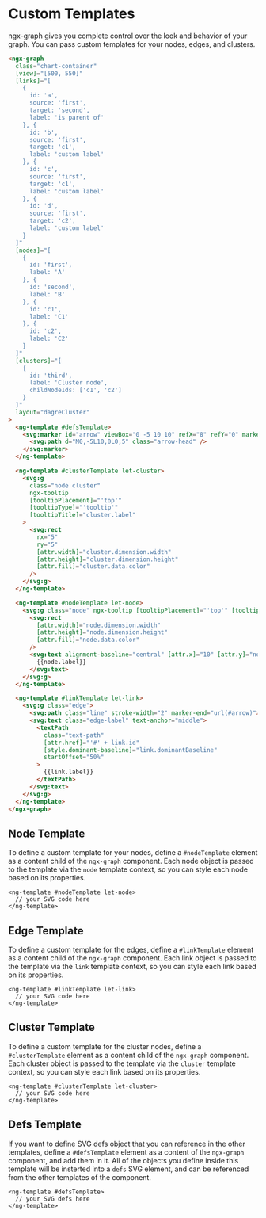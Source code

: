 # Custom Templates

ngx-graph gives you complete control over the look and behavior of your graph. You can pass custom templates for your nodes, edges, and clusters.

```html { playground }
<ngx-graph
  class="chart-container"
  [view]="[500, 550]"
  [links]="[
    {
      id: 'a',
      source: 'first',
      target: 'second',
      label: 'is parent of'
    }, {
      id: 'b',
      source: 'first',
      target: 'c1',
      label: 'custom label'
    }, {
      id: 'c',
      source: 'first',
      target: 'c1',
      label: 'custom label'
    }, {
      id: 'd',
      source: 'first',
      target: 'c2',
      label: 'custom label'
    }
  ]"
  [nodes]="[
    {
      id: 'first',
      label: 'A'
    }, {
      id: 'second',
      label: 'B'
    }, {
      id: 'c1',
      label: 'C1'
    }, {
      id: 'c2',
      label: 'C2'
    }
  ]"
  [clusters]="[
    {
      id: 'third',
      label: 'Cluster node',
      childNodeIds: ['c1', 'c2']
    }
  ]"
  layout="dagreCluster"
>
  <ng-template #defsTemplate>
    <svg:marker id="arrow" viewBox="0 -5 10 10" refX="8" refY="0" markerWidth="4" markerHeight="4" orient="auto">
      <svg:path d="M0,-5L10,0L0,5" class="arrow-head" />
    </svg:marker>
  </ng-template>

  <ng-template #clusterTemplate let-cluster>
    <svg:g
      class="node cluster"
      ngx-tooltip
      [tooltipPlacement]="'top'"
      [tooltipType]="'tooltip'"
      [tooltipTitle]="cluster.label"
    >
      <svg:rect
        rx="5"
        ry="5"
        [attr.width]="cluster.dimension.width"
        [attr.height]="cluster.dimension.height"
        [attr.fill]="cluster.data.color"
      />
    </svg:g>
  </ng-template>

  <ng-template #nodeTemplate let-node>
    <svg:g class="node" ngx-tooltip [tooltipPlacement]="'top'" [tooltipType]="'tooltip'" [tooltipTitle]="node.label">
      <svg:rect
        [attr.width]="node.dimension.width"
        [attr.height]="node.dimension.height"
        [attr.fill]="node.data.color"
      />
      <svg:text alignment-baseline="central" [attr.x]="10" [attr.y]="node.dimension.height / 2">
        {{node.label}}
      </svg:text>
    </svg:g>
  </ng-template>

  <ng-template #linkTemplate let-link>
    <svg:g class="edge">
      <svg:path class="line" stroke-width="2" marker-end="url(#arrow)"></svg:path>
      <svg:text class="edge-label" text-anchor="middle">
        <textPath
          class="text-path"
          [attr.href]="'#' + link.id"
          [style.dominant-baseline]="link.dominantBaseline"
          startOffset="50%"
        >
          {{link.label}}
        </textPath>
      </svg:text>
    </svg:g>
  </ng-template>
</ngx-graph>
```

## Node Template

To define a custom template for your nodes, define a `#nodeTemplate` element as a content child of the `ngx-graph` component. Each node object is passed to the template via the `node` template context, so you can style each node based on its properties.

```
<ng-template #nodeTemplate let-node>
  // your SVG code here
</ng-template>
```

## Edge Template

To define a custom template for the edges, define a `#linkTemplate` element as a content child of the `ngx-graph` component. Each link object is passed to the template via the `link` template context, so you can style each link based on its properties.

```
<ng-template #linkTemplate let-link>
  // your SVG code here
</ng-template>
```

## Cluster Template

To define a custom template for the cluster nodes, define a `#clusterTemplate` element as a content child of the `ngx-graph` component. Each cluster object is passed to the template via the `cluster` template context, so you can style each link based on its properties.

```
<ng-template #clusterTemplate let-cluster>
  // your SVG code here
</ng-template>
```

## Defs Template

If you want to define SVG defs object that you can reference in the other templates, define a `#defsTemplate` element as a content of the `ngx-graph` component, and add them in it. All of the objects you define inside this template will be insterted into a `defs` SVG element, and can be referenced from the other templates of the component.

```
<ng-template #defsTemplate>
  // your SVG defs here
</ng-template>
```
